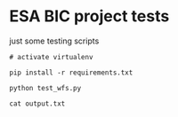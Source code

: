 # ESA BIC project tests

just some testing scripts

```
# activate virtualenv

pip install -r requirements.txt

python test_wfs.py

cat output.txt
```
